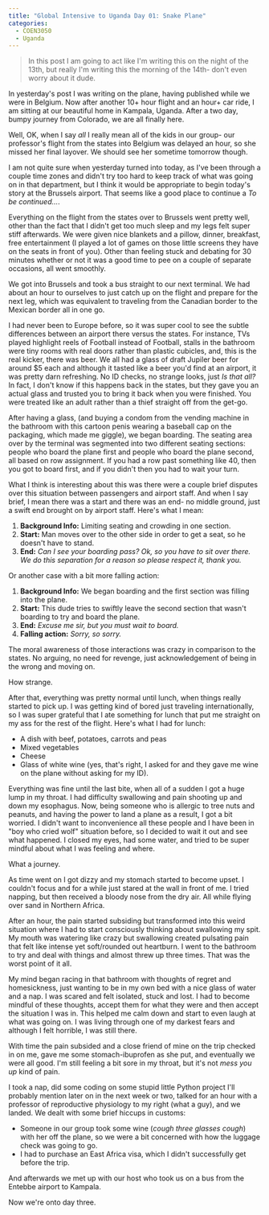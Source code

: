 ```yaml
---
title: "Global Intensive to Uganda Day 01: Snake Plane"
categories:
  - COEN3050
  - Uganda
---
```


> In this post I am going to act like I'm writing this on the night of the
> 13th, but really I'm writing this the morning of the 14th- don't even worry
> about it dude.

In yesterday's post I was writing on the plane, having published while we
were in Belgium. Now after another 10+ hour flight and an hour+ car ride,
I am sitting at our beautiful home in Kampala, Uganda. After a two day, bumpy
journey from Colorado, we are all finally here.

Well, OK, when I say *all* I really mean all of the kids in our group- our
professor's flight from the states into Belgium was delayed an hour, so she
missed her final layover. We should see her sometime tomorrow though.

I am not quite sure when yesterday turned into today, as I've been through a
couple time zones and didn't try too hard to keep track of what was going on
in that department, but I think it would be appropriate to begin today's story
at the Brussels airport. That seems like a good place to continue a *To be
continued...*.

Everything on the flight from the states over to Brussels went pretty well,
other than the fact that I didn't get too much sleep and my legs felt super
stiff afterwards. We were given nice blankets and a pillow, dinner, breakfast,
free entertainment (I played a lot of games on those little screens they have
on the seats in front of you). Other than feeling stuck and debating for 30
minutes whether or not it was a good time to pee on a couple of separate
occasions, all went smoothly.

We got into Brussels and took a bus straight to our next terminal. We had about
an hour to ourselves to just catch up on the flight and prepare for the next
leg, which was equivalent to traveling from the Canadian border to the Mexican
border all in one go.

I had never been to Europe before, so it was super cool to see the subtle
differences between an airport there versus the states. For instance, TVs
played highlight reels of Football instead of Football, stalls in the bathroom
were tiny rooms with real doors rather than plastic cubicles, and, this is the
real kicker, there was beer. We all had a glass of draft Jupiler beer for around
$5 each and although it tasted like a beer you'd find at an airport, it was pretty
darn refreshing. No ID checks, no strange looks, just *Is that all?* In fact,
I don't know if this happens back in the states, but they gave you an actual
glass and trusted you to bring it back when you were finished. You were treated
like an adult rather than a thief straight off from the get-go.

After having a glass, (and buying a condom from the vending machine in the bathroom
with this cartoon penis wearing a baseball cap on the packaging, which made me
giggle), we began boarding. The seating area over by the terminal was segmented
into two different seating sections: people who board the plane first and people
who board the plane second, all based on row assignment. If you had a row
past something like 40, then you got to board first, and if you didn't then
you had to wait your turn.

What I think is interesting about this was there were a couple brief disputes
over this situation between passengers and airport staff. And when I say
brief, I mean there was a start and there was an end- no middle ground, just
a swift end brought on by airport staff. Here's what I mean:

1. **Background Info:** Limiting seating and crowding in one section.
1. **Start:** Man moves over to the other side in order to get a seat, so he
   doesn't have to stand.
1. **End:** *Can I see your boarding pass? Ok, so you have to sit over there. We
   do this separation for a reason so please respect it, thank you.*

Or another case with a bit more falling action:

1. **Background Info:** We began boarding and the first section was filling into
   the plane.
1. **Start:** This dude tries to swiftly leave the second section that wasn't boarding
   to try and board the plane.
1. **End:** *Excuse me sir, but you must wait to board.*
1. **Falling action:** *Sorry, so sorry.*

The moral awareness of those interactions was crazy in comparison to the states.
No arguing, no need for revenge, just acknowledgement of being in the wrong
and moving on.

How strange.

After that, everything was pretty normal until lunch, when things really started
to pick up. I was getting kind of bored just traveling internationally, so I was
super grateful that I ate something for lunch that put me straight on my ass for
the rest of the flight. Here's what I had for lunch:

* A dish with beef, potatoes, carrots and peas
* Mixed vegetables
* Cheese
* Glass of white wine (yes, that's right, I asked for and they gave me wine
  on the plane without asking for my ID).

Everything was fine until the last bite, when all of a sudden I got a huge
lump in my throat. I had difficulty swallowing and pain shooting up and down
my esophagus. Now, being someone who is allergic to tree nuts and peanuts, and
having the power to land a plane as a result, I got a bit worried. I didn't want
to inconvenience all these people and I have been in "boy who cried wolf"
situation before, so I decided to wait it out and see what happened. I closed
my eyes, had some water, and tried to be super mindful about what I was feeling
and where.

What a journey.

As time went on I got dizzy and my stomach started to become upset. I couldn't
focus and for a while just stared at the wall in front of me. I tried napping,
but then received a bloody nose from the dry air. All while flying over sand
in Northern Africa.

After an hour, the pain started subsiding but transformed into this weird
situation where I had to start consciously thinking about swallowing my spit. My
mouth was watering like crazy but swallowing created pulsating pain that felt
like intense yet soft/rounded out heartburn. I went to the bathroom to try and
deal with things and almost threw up three times. That was the worst point of
it all.

My mind began racing in that bathroom with thoughts of regret and homesickness,
just wanting to be in my own bed with a nice glass of water and a nap. I was
scared and felt isolated, stuck and lost. I had to become mindful of these
thoughts, accept them for what they were and then accept the situation I was in.
This helped me calm down and start to even laugh at what was going on. I was
living through one of my darkest fears and although I felt horrible, I was
still there.

With time the pain subsided and a close friend of mine on the trip checked in
on me, gave me some stomach-ibuprofen as she put, and eventually we were all good.
I'm still feeling a bit sore in my throat, but it's not *mess you up* kind of
pain.

I took a nap, did some coding on some stupid little Python project I'll probably
mention later on in the next week or two, talked for an hour with a professor
of reproductive physiology to my right (what a guy), and we landed. We dealt
with some brief hiccups in customs:

* Someone in our group took some wine (*cough three glasses cough*) with her
  off the plane, so we were a bit concerned with how the luggage check was
  going to go.
* I had to purchase an East Africa visa, which I didn't successfully get
  before the trip.

And afterwards we met up with our host who took us on a bus from the Entebbe
airport to Kampala.

Now we're onto day three.

